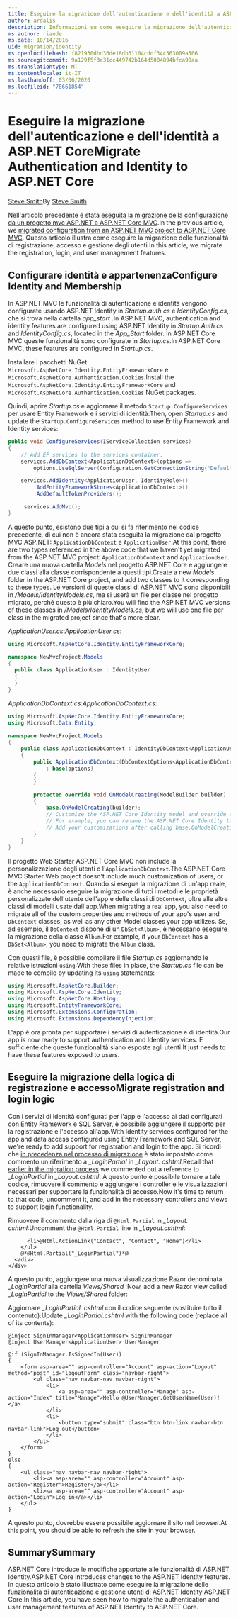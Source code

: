 ```yaml
---
title: Eseguire la migrazione dell'autenticazione e dell'identità a ASP.NET Core
author: ardalis
description: Informazioni su come eseguire la migrazione dell'autenticazione e dell'identità da un progetto MVC ASP.NET a un progetto MVC ASP.NET Core.
ms.author: riande
ms.date: 10/14/2016
uid: migration/identity
ms.openlocfilehash: f821930dbd36de18db31104cddf34c563009a506
ms.sourcegitcommit: 9a129f5f3e31cc449742b164d5004894bfca90aa
ms.translationtype: MT
ms.contentlocale: it-IT
ms.lasthandoff: 03/06/2020
ms.locfileid: "78661854"
---
```

# <a name="migrate-authentication-and-identity-to-aspnet-core"></a><span data-ttu-id="7c377-103">Eseguire la migrazione dell'autenticazione e dell'identità a ASP.NET Core</span><span class="sxs-lookup"><span data-stu-id="7c377-103">Migrate Authentication and Identity to ASP.NET Core</span></span>

<span data-ttu-id="7c377-104">[Steve Smith](https://ardalis.com/)</span><span class="sxs-lookup"><span data-stu-id="7c377-104">By [Steve Smith](https://ardalis.com/)</span></span>

<span data-ttu-id="7c377-105">Nell'articolo precedente è stata [eseguita la migrazione della configurazione da un progetto mvc ASP.NET a ASP.NET Core MVC](xref:migration/configuration).</span><span class="sxs-lookup"><span data-stu-id="7c377-105">In the previous article, we [migrated configuration from an ASP.NET MVC project to ASP.NET Core MVC](xref:migration/configuration).</span></span> <span data-ttu-id="7c377-106">Questo articolo illustra come eseguire la migrazione delle funzionalità di registrazione, accesso e gestione degli utenti.</span><span class="sxs-lookup"><span data-stu-id="7c377-106">In this article, we migrate the registration, login, and user management features.</span></span>

## <a name="configure-identity-and-membership"></a><span data-ttu-id="7c377-107">Configurare identità e appartenenza</span><span class="sxs-lookup"><span data-stu-id="7c377-107">Configure Identity and Membership</span></span>

<span data-ttu-id="7c377-108">In ASP.NET MVC le funzionalità di autenticazione e identità vengono configurate usando ASP.NET Identity in *Startup.auth.cs* e *IdentityConfig.cs*, che si trova nella cartella *app_start* .</span><span class="sxs-lookup"><span data-stu-id="7c377-108">In ASP.NET MVC, authentication and identity features are configured using ASP.NET Identity in *Startup.Auth.cs* and *IdentityConfig.cs*, located in the *App_Start* folder.</span></span> <span data-ttu-id="7c377-109">In ASP.NET Core MVC queste funzionalità sono configurate in *Startup.cs*.</span><span class="sxs-lookup"><span data-stu-id="7c377-109">In ASP.NET Core MVC, these features are configured in *Startup.cs*.</span></span>

<span data-ttu-id="7c377-110">Installare i pacchetti NuGet `Microsoft.AspNetCore.Identity.EntityFrameworkCore` e `Microsoft.AspNetCore.Authentication.Cookies`.</span><span class="sxs-lookup"><span data-stu-id="7c377-110">Install the `Microsoft.AspNetCore.Identity.EntityFrameworkCore` and `Microsoft.AspNetCore.Authentication.Cookies` NuGet packages.</span></span>

<span data-ttu-id="7c377-111">Quindi, aprire *Startup.cs* e aggiornare il metodo `Startup.ConfigureServices` per usare Entity Framework e i servizi di identità:</span><span class="sxs-lookup"><span data-stu-id="7c377-111">Then, open *Startup.cs* and update the `Startup.ConfigureServices` method to use Entity Framework and Identity services:</span></span>

```csharp
public void ConfigureServices(IServiceCollection services)
{
    // Add EF services to the services container.
    services.AddDbContext<ApplicationDbContext>(options =>
        options.UseSqlServer(Configuration.GetConnectionString("DefaultConnection")));

    services.AddIdentity<ApplicationUser, IdentityRole>()
        .AddEntityFrameworkStores<ApplicationDbContext>()
        .AddDefaultTokenProviders();

     services.AddMvc();
}
```

<span data-ttu-id="7c377-112">A questo punto, esistono due tipi a cui si fa riferimento nel codice precedente, di cui non è ancora stata eseguita la migrazione dal progetto MVC ASP.NET: `ApplicationDbContext` e `ApplicationUser`.</span><span class="sxs-lookup"><span data-stu-id="7c377-112">At this point, there are two types referenced in the above code that we haven't yet migrated from the ASP.NET MVC project: `ApplicationDbContext` and `ApplicationUser`.</span></span> <span data-ttu-id="7c377-113">Creare una nuova cartella *Models* nel progetto ASP.NET Core e aggiungere due classi alla classe corrispondente a questi tipi.</span><span class="sxs-lookup"><span data-stu-id="7c377-113">Create a new *Models* folder in the ASP.NET Core project, and add two classes to it corresponding to these types.</span></span> <span data-ttu-id="7c377-114">Le versioni di queste classi di ASP.NET MVC sono disponibili in */Models/IdentityModels.cs*, ma si userà un file per classe nel progetto migrato, perché questo è più chiaro.</span><span class="sxs-lookup"><span data-stu-id="7c377-114">You will find the ASP.NET MVC versions of these classes in */Models/IdentityModels.cs*, but we will use one file per class in the migrated project since that's more clear.</span></span>

<span data-ttu-id="7c377-115">*ApplicationUser.cs*:</span><span class="sxs-lookup"><span data-stu-id="7c377-115">*ApplicationUser.cs*:</span></span>

```csharp
using Microsoft.AspNetCore.Identity.EntityFrameworkCore;

namespace NewMvcProject.Models
{
  public class ApplicationUser : IdentityUser
  {
  }
}
```

<span data-ttu-id="7c377-116">*ApplicationDbContext.cs*:</span><span class="sxs-lookup"><span data-stu-id="7c377-116">*ApplicationDbContext.cs*:</span></span>

```csharp
using Microsoft.AspNetCore.Identity.EntityFrameworkCore;
using Microsoft.Data.Entity;

namespace NewMvcProject.Models
{
    public class ApplicationDbContext : IdentityDbContext<ApplicationUser>
    {
        public ApplicationDbContext(DbContextOptions<ApplicationDbContext> options)
            : base(options)
        {
        }

        protected override void OnModelCreating(ModelBuilder builder)
        {
            base.OnModelCreating(builder);
            // Customize the ASP.NET Core Identity model and override the defaults if needed.
            // For example, you can rename the ASP.NET Core Identity table names and more.
            // Add your customizations after calling base.OnModelCreating(builder);
        }
    }
}
```

<span data-ttu-id="7c377-117">Il progetto Web Starter ASP.NET Core MVC non include la personalizzazione degli utenti o l'`ApplicationDbContext`.</span><span class="sxs-lookup"><span data-stu-id="7c377-117">The ASP.NET Core MVC Starter Web project doesn't include much customization of users, or the `ApplicationDbContext`.</span></span> <span data-ttu-id="7c377-118">Quando si esegue la migrazione di un'app reale, è anche necessario eseguire la migrazione di tutti i metodi e le proprietà personalizzate dell'utente dell'app e delle classi di `DbContext`, oltre alle altre classi di modelli usate dall'app.</span><span class="sxs-lookup"><span data-stu-id="7c377-118">When migrating a real app, you also need to migrate all of the custom properties and methods of your app's user and `DbContext` classes, as well as any other Model classes your app utilizes.</span></span> <span data-ttu-id="7c377-119">Se, ad esempio, il `DbContext` dispone di un `DbSet<Album>`, è necessario eseguire la migrazione della classe `Album`.</span><span class="sxs-lookup"><span data-stu-id="7c377-119">For example, if your `DbContext` has a `DbSet<Album>`, you need to migrate the `Album` class.</span></span>

<span data-ttu-id="7c377-120">Con questi file, è possibile compilare il file *Startup.cs* aggiornando le relative istruzioni `using`:</span><span class="sxs-lookup"><span data-stu-id="7c377-120">With these files in place, the *Startup.cs* file can be made to compile by updating its `using` statements:</span></span>

```csharp
using Microsoft.AspNetCore.Builder;
using Microsoft.AspNetCore.Identity;
using Microsoft.AspNetCore.Hosting;
using Microsoft.EntityFrameworkCore;
using Microsoft.Extensions.Configuration;
using Microsoft.Extensions.DependencyInjection;
```

<span data-ttu-id="7c377-121">L'app è ora pronta per supportare i servizi di autenticazione e di identità.</span><span class="sxs-lookup"><span data-stu-id="7c377-121">Our app is now ready to support authentication and Identity services.</span></span> <span data-ttu-id="7c377-122">È sufficiente che queste funzionalità siano esposte agli utenti.</span><span class="sxs-lookup"><span data-stu-id="7c377-122">It just needs to have these features exposed to users.</span></span>

## <a name="migrate-registration-and-login-logic"></a><span data-ttu-id="7c377-123">Eseguire la migrazione della logica di registrazione e accesso</span><span class="sxs-lookup"><span data-stu-id="7c377-123">Migrate registration and login logic</span></span>

<span data-ttu-id="7c377-124">Con i servizi di identità configurati per l'app e l'accesso ai dati configurati con Entity Framework e SQL Server, è possibile aggiungere il supporto per la registrazione e l'accesso all'app.</span><span class="sxs-lookup"><span data-stu-id="7c377-124">With Identity services configured for the app and data access configured using Entity Framework and SQL Server, we're ready to add support for registration and login to the app.</span></span> <span data-ttu-id="7c377-125">Si ricordi che [in precedenza nel processo di migrazione](xref:migration/mvc#migrate-the-layout-file) è stato impostato come commento un riferimento a *_LoginPartial* in *_Layout. cshtml*.</span><span class="sxs-lookup"><span data-stu-id="7c377-125">Recall that [earlier in the migration process](xref:migration/mvc#migrate-the-layout-file) we commented out a reference to *_LoginPartial* in *_Layout.cshtml*.</span></span> <span data-ttu-id="7c377-126">A questo punto è possibile tornare a tale codice, rimuovere il commento e aggiungere i controller e le visualizzazioni necessari per supportare la funzionalità di accesso.</span><span class="sxs-lookup"><span data-stu-id="7c377-126">Now it's time to return to that code, uncomment it, and add in the necessary controllers and views to support login functionality.</span></span>

<span data-ttu-id="7c377-127">Rimuovere il commento dalla riga di `@Html.Partial` in *_Layout. cshtml*:</span><span class="sxs-lookup"><span data-stu-id="7c377-127">Uncomment the `@Html.Partial` line in *_Layout.cshtml*:</span></span>

```cshtml
      <li>@Html.ActionLink("Contact", "Contact", "Home")</li>
    </ul>
    @*@Html.Partial("_LoginPartial")*@
  </div>
</div>
```

<span data-ttu-id="7c377-128">A questo punto, aggiungere una nuova visualizzazione Razor denominata *_LoginPartial* alla cartella *Views/Shared* :</span><span class="sxs-lookup"><span data-stu-id="7c377-128">Now, add a new Razor view called *_LoginPartial* to the *Views/Shared* folder:</span></span>

<span data-ttu-id="7c377-129">Aggiornare *_LoginPartial. cshtml* con il codice seguente (sostituire tutto il contenuto):</span><span class="sxs-lookup"><span data-stu-id="7c377-129">Update *_LoginPartial.cshtml* with the following code (replace all of its contents):</span></span>

```cshtml
@inject SignInManager<ApplicationUser> SignInManager
@inject UserManager<ApplicationUser> UserManager

@if (SignInManager.IsSignedIn(User))
{
    <form asp-area="" asp-controller="Account" asp-action="Logout" method="post" id="logoutForm" class="navbar-right">
        <ul class="nav navbar-nav navbar-right">
            <li>
                <a asp-area="" asp-controller="Manage" asp-action="Index" title="Manage">Hello @UserManager.GetUserName(User)!</a>
            </li>
            <li>
                <button type="submit" class="btn btn-link navbar-btn navbar-link">Log out</button>
            </li>
        </ul>
    </form>
}
else
{
    <ul class="nav navbar-nav navbar-right">
        <li><a asp-area="" asp-controller="Account" asp-action="Register">Register</a></li>
        <li><a asp-area="" asp-controller="Account" asp-action="Login">Log in</a></li>
    </ul>
}
```

<span data-ttu-id="7c377-130">A questo punto, dovrebbe essere possibile aggiornare il sito nel browser.</span><span class="sxs-lookup"><span data-stu-id="7c377-130">At this point, you should be able to refresh the site in your browser.</span></span>

## <a name="summary"></a><span data-ttu-id="7c377-131">Summary</span><span class="sxs-lookup"><span data-stu-id="7c377-131">Summary</span></span>

<span data-ttu-id="7c377-132">ASP.NET Core introduce le modifiche apportate alle funzionalità di ASP.NET Identity.</span><span class="sxs-lookup"><span data-stu-id="7c377-132">ASP.NET Core introduces changes to the ASP.NET Identity features.</span></span> <span data-ttu-id="7c377-133">In questo articolo è stato illustrato come eseguire la migrazione delle funzionalità di autenticazione e gestione utenti di ASP.NET Identity ASP.NET Core.</span><span class="sxs-lookup"><span data-stu-id="7c377-133">In this article, you have seen how to migrate the authentication and user management features of ASP.NET Identity to ASP.NET Core.</span></span>
